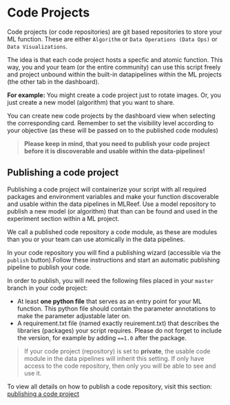 # Code Projects

Code projects (or code repositories) are git based repositories to store your ML function. These are either `Algorithm` or `Data Operations (Data Ops)` or `Data Visualizations`. 

The idea is that each code project hosts a specfic and atomic function. This way, you and your team (or the entire community) can use this script freely and project unbound within the built-in datapipelines within the ML projects (the other tab in the dashboard). 

**For example:** You might create a code project just to rotate images. Or, you just create a new model (algorithm) that you want to share. 

You can create new code projects by the dashboard view when selecting the corresponding card. Remember to set the visibility level according to your objective (as these will be passed on to the published code modules)

> **Please keep in mind, that you need to publish your code project before it is discoverable and usable within the data-pipelines!**


## Publishing a code project

Publishing a code project will containerize your script with all required packages and environment variables and make your function discoverable and usable within the data pipelines in MLReef. Use a model repository to publish a new model (or algorithm) that than can be found and used in the experiment section within a ML project. 

We call a published code repository a code module, as these are modules than you or your team can use atomically in the data pipelines. 

In your code repository you will find a publishing wizard (accessible via the `publish` button).Follow these instructions and start an automatic publishing pipeline to publish your code. 

In order to publish, you will need the following files placed in your `master` branch in your code project: 

- At least **one python file** that serves as an entry point for your ML function. This python file should contain the parameter annotations to make the parameter adjustable later on. 
- A requirement.txt file (named exactly reuirement.txt) that describes the libraries (packages) your script requires. Please do not forget to include the version, for example by adding `==1.0` after the package. 

> If your code project (repository) is set to **private**, the usable code module in the data pipelines will inherit this setting. If only have access to the code repository, then only you will be able to see and use it. 

To view all details on how to publish a code repository, visit this section: [publishing a code project](../4-code-projects/1-publishing_code_repository.md)
